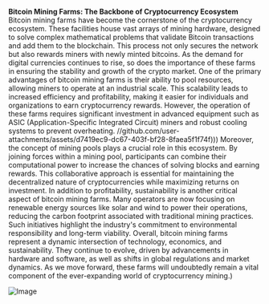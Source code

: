 **Bitcoin Mining Farms: The Backbone of Cryptocurrency Ecosystem**
Bitcoin mining farms have become the cornerstone of the cryptocurrency ecosystem. These facilities house vast arrays of mining hardware, designed to solve complex mathematical problems that validate Bitcoin transactions and add them to the blockchain. This process not only secures the network but also rewards miners with newly minted bitcoins. As the demand for digital currencies continues to rise, so does the importance of these farms in ensuring the stability and growth of the crypto market.
One of the primary advantages of bitcoin mining farms is their ability to pool resources, allowing miners to operate at an industrial scale. This scalability leads to increased efficiency and profitability, making it easier for individuals and organizations to earn cryptocurrency rewards. However, the operation of these farms requires significant investment in advanced equipment such as ASIC (Application-Specific Integrated Circuit) miners and robust cooling systems to prevent overheating.
 //github.com/user-attachments/assets/d7419ec9-dc67-403f-bf28-8faea5f1f74f)))
Moreover, the concept of mining pools plays a crucial role in this ecosystem. By joining forces within a mining pool, participants can combine their computational power to increase the chances of solving blocks and earning rewards. This collaborative approach is essential for maintaining the decentralized nature of cryptocurrencies while maximizing returns on investment.
In addition to profitability, sustainability is another critical aspect of bitcoin mining farms. Many operators are now focusing on renewable energy sources like solar and wind to power their operations, reducing the carbon footprint associated with traditional mining practices. Such initiatives highlight the industry's commitment to environmental responsibility and long-term viability.
Overall, bitcoin mining farms represent a dynamic intersection of technology, economics, and sustainability. They continue to evolve, driven by advancements in hardware and software, as well as shifts in global regulations and market dynamics. As we move forward, these farms will undoubtedly remain a vital component of the ever-expanding world of cryptocurrency mining.)


![Image](https://github.com/user-attachments/assets/d7419ec9-dc67-403f-bf28-8faea5f1f74f)